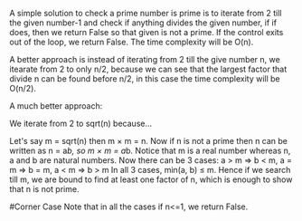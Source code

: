 A simple solution to check a prime number is prime is to iterate from 2 till the given number-1 and check
if anything divides the given number, if if does, then we return False so that given is not a prime. If the control
exits out of the loop, we return False. The time complexity will be O(n).

A better approach is instead of iterating from 2 till the give number n, we itearate from 2 to only n/2, because 
we can see that the largest factor that divide n can be found before n/2, in this case the time complexity will be
O(n/2).

A much better approach:

We iterate from 2 to sqrt(n) because... 

Let's say m = sqrt(n) then m × m = n. Now if n is not a prime then n can be written as n = a*b, so m × m = a*b. Notice that m is a real number whereas n, a and b are natural numbers.
Now there can be 3 cases:
a > m => b < m,
a = m => b = m,
a < m => b > m
In all 3 cases, min(a, b) ≤ m. Hence if we search till m, we are bound to find at least one factor of n, which is enough to show that n is not prime.

#Corner Case
Note that in all the cases if n<=1, we return False.
